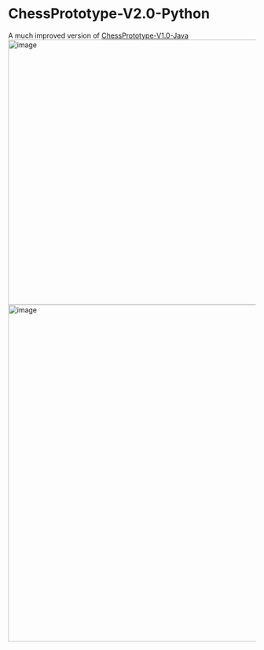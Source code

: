 # ChessPrototype-V2.0-Python
A much improved version of [ChessPrototype-V1.0-Java](https://github.com/leonlolleonlol/ChessPrototype-V1.0-Java)
<img width="959" height="539" alt="image" src="https://github.com/user-attachments/assets/32559c7b-c66f-4b7f-9bd7-366121867bda" />
<img width="959" height="685" alt="image" src="https://github.com/user-attachments/assets/fa8f96c4-b01c-4d91-ae2b-b588d70c789d" />
